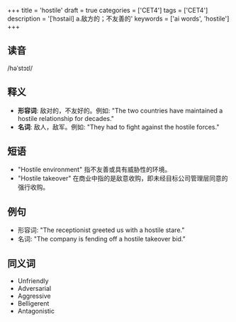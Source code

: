 +++
title = 'hostile'
draft = true
categories = ['CET4']
tags = ['CET4']
description = '[ˈhɔstail] a.敌方的；不友善的'
keywords = ['ai words', 'hostile']
+++

## 读音
/həˈstɔɪl/

## 释义
- **形容词**: 敌对的，不友好的。例如: "The two countries have maintained a hostile relationship for decades."
- **名词**: 敌人，敌军。例如: "They had to fight against the hostile forces."

## 短语
- "Hostile environment" 指不友善或具有威胁性的环境。
- "Hostile takeover" 在商业中指的是敌意收购，即未经目标公司管理层同意的强行收购。

## 例句
- 形容词: "The receptionist greeted us with a hostile stare."
- 名词: "The company is fending off a hostile takeover bid."

## 同义词
- Unfriendly
- Adversarial
- Aggressive
- Belligerent
- Antagonistic
